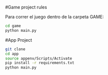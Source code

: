 #Game project rules

Para correr el juego dentro de la carpeta GAME:

```sh
cd game
python main.py
```

#App Project
```sh
git clone
cd app
source appenv/Scripts/Activate
pip install -r requirements.txt
python main.py
```

